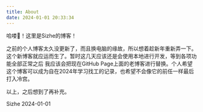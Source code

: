 ```yaml
---
title: About
date: 2024-01-01 20:33:34
---
```


哈喽👋！这里是Sizhe的博客！

之前的个人博客太久没更新了，而且换电脑的缘故，所以想着趁新年重新弄一下。这个新博客就应运而生了。暂时这几天应该还是会使用本地进行开发，等到各项功能全部正常之后
我应该会把现在GitHub Page上面的老博客进行替换。个人希望这个博客可以成为自在2024年学习找工的记录，也希望不会像它的前任一样最后打入冷宫。

以上，之后想到了再补充。

Sizhe 2024-01-01

